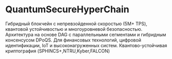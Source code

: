 # QuantumSecureHyperChain
Гибридный блокчейн с непревзойденной скоростью (5M+ TPS), квантовой устойчивостью и многоуровневой безопасностью. Архитектура на основе DAG с параллельными сегментами и гибридным консенсусом DPoQS. Для финансовых технологий, цифровой идентификации, IoT и высоконагруженных систем. Квантово-устойчивая криптография (SPHINCS+,NTRU,Kyber,FALCON)   
